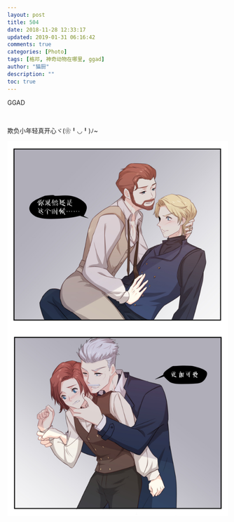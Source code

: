 ```yaml
---
layout: post
title: 504
date: 2018-11-28 12:33:17
updated: 2019-01-31 06:16:42
comments: true
categories: [Photo]
tags: [格邓, 神奇动物在哪里, ggad]
author: "猫厨"
description: ""
toc: true
---
```


<p>GGAD</p> 
<p>&nbsp;<br /></p> 
<p>欺负小年轻真开心ヾ(❀╹◡╹)ﾉ~</p>

![](https://raw.githubusercontent.com/alicewish/meowchain247/master/img_cVZNdzJtQk9JV2RpNEJRZk1MSVRoMmlWL21SUndvSElienRCamxiQ09IUDUyZlFiUHY1YkdRPT0.jpg)